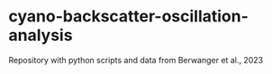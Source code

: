 # cyano-backscatter-oscillation-analysis
Repository with python scripts and data from Berwanger et al., 2023
